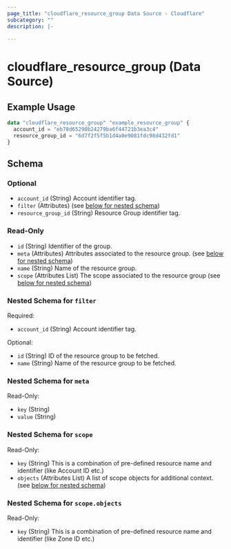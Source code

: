 ```yaml
---
page_title: "cloudflare_resource_group Data Source - Cloudflare"
subcategory: ""
description: |-
  
---
```


# cloudflare_resource_group (Data Source)



## Example Usage

```terraform
data "cloudflare_resource_group" "example_resource_group" {
  account_id = "eb78d65290b24279ba6f44721b3ea3c4"
  resource_group_id = "6d7f2f5f5b1d4a0e9081fdc98d432fd1"
}
```

<!-- schema generated by tfplugindocs -->
## Schema

### Optional

- `account_id` (String) Account identifier tag.
- `filter` (Attributes) (see [below for nested schema](#nestedatt--filter))
- `resource_group_id` (String) Resource Group identifier tag.

### Read-Only

- `id` (String) Identifier of the group.
- `meta` (Attributes) Attributes associated to the resource group. (see [below for nested schema](#nestedatt--meta))
- `name` (String) Name of the resource group.
- `scope` (Attributes List) The scope associated to the resource group (see [below for nested schema](#nestedatt--scope))

<a id="nestedatt--filter"></a>
### Nested Schema for `filter`

Required:

- `account_id` (String) Account identifier tag.

Optional:

- `id` (String) ID of the resource group to be fetched.
- `name` (String) Name of the resource group to be fetched.


<a id="nestedatt--meta"></a>
### Nested Schema for `meta`

Read-Only:

- `key` (String)
- `value` (String)


<a id="nestedatt--scope"></a>
### Nested Schema for `scope`

Read-Only:

- `key` (String) This is a combination of pre-defined resource name and identifier (like Account ID etc.)
- `objects` (Attributes List) A list of scope objects for additional context. (see [below for nested schema](#nestedatt--scope--objects))

<a id="nestedatt--scope--objects"></a>
### Nested Schema for `scope.objects`

Read-Only:

- `key` (String) This is a combination of pre-defined resource name and identifier (like Zone ID etc.)


